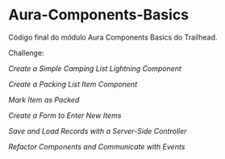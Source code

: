 # Aura-Components-Basics
Código final do módulo Aura Components Basics do Trailhead.

Challenge:
	
  *Create a Simple Camping List Lightning Component* 
  
  *Create a Packing List Item Component*	
  
  *Mark Item as Packed*	
  
  *Create a Form to Enter New Items*	
  
  *Save and Load Records with a Server-Side Controller*	
  
  *Refactor Components and Communicate with Events*	
